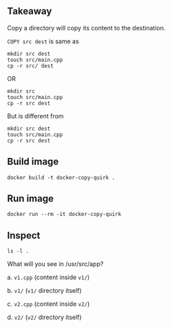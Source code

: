 ## Takeaway

Copy a directory will copy its content to the destination.

`COPY src dest` is same as

```
mkdir src dest
touch src/main.cpp
cp -r src/ dest
```

OR

```
mkdir src
touch src/main.cpp
cp -r src dest
```

But is different from

```
mkdir src dest
touch src/main.cpp
cp -r src dest
```

## Build image

```
docker build -t docker-copy-quirk .
```

## Run image

```
docker run --rm -it docker-copy-quirk
```

## Inspect

```
ls -l .
```

What will you see in /usr/src/app?

a. `v1.cpp` (content inside `v1/`)

b. `v1/` (`v1/` directory itself)

c. `v2.cpp` (content inside `v2/`)

d. `v2/` (`v2/` directory itself)
